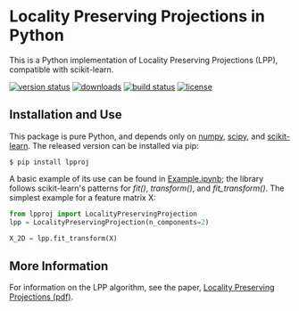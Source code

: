 # Locality Preserving Projections in Python

This is a Python implementation of Locality Preserving Projections (LPP), compatible with scikit-learn.

[![version status](http://img.shields.io/pypi/v/lpproj.svg?style=flat)](https://pypi.python.org/pypi/lpproj)
[![downloads](http://img.shields.io/pypi/dm/lpproj.svg?style=flat)](https://pypi.python.org/pypi/lpproj)
[![build status](http://img.shields.io/travis/jakevdp/lpproj/master.svg?style=flat)](https://travis-ci.org/jakevdp/lpproj)
[![license](http://img.shields.io/badge/license-BSD-blue.svg?style=flat)](https://github.com/jakevdp/lpproj/blob/master/LICENSE)

## Installation and Use

This package is pure Python, and depends only on [numpy](http://numpy.org/), [scipy](http://scipy.org/), and [scikit-learn](http://scikit-learn.org/).
The released version can be installed via pip:

    $ pip install lpproj

A basic example of its use can be found in [Example.ipynb](Example.ipynb); the library follows scikit-learn's patterns for *fit()*, *transform()*, and *fit_transform()*. The simplest example for a feature matrix X:

```python
from lpproj import LocalityPreservingProjection 
lpp = LocalityPreservingProjection(n_components=2)

X_2D = lpp.fit_transform(X)
```


## More Information

For information on the LPP algorithm, see the paper, [Locality Preserving Projections (pdf)](http://papers.nips.cc/paper/2359-locality-preserving-projections.pdf).
